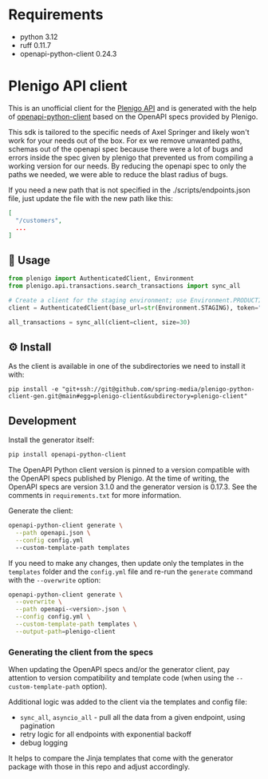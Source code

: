 # Requirements
- python 3.12
- ruff 0.11.7
- openapi-python-client 0.24.3

# Plenigo API client 

This is an unofficial client for the [Plenigo API](https://api.plenigo.com/) and is generated with the help of [openapi-python-client](https://github.com/openapi-generators/openapi-python-client) based on the OpenAPI specs provided by Plenigo.

This sdk is tailored to the specific needs of Axel Springer and likely won't work for your needs out of the box. For ex we remove unwanted paths, schemas out of the openapi spec because there were a lot of bugs and errors inside the spec given by plenigo that prevented us from compiling a working version for our needs. By reducing the openapi spec to only the paths we needed, we were able to reduce the blast radius of bugs.

If you need a new path that is not specified in the ./scripts/endpoints.json file, just update the file with the new path like this:
```json
[
  "/customers",
  ...
]
```

## :dart: Usage

```python
from plenigo import AuthenticatedClient, Environment
from plenigo.api.transactions.search_transactions import sync_all

# Create a client for the staging environment; use Environment.PRODUCTION for the live API
client = AuthenticatedClient(base_url=str(Environment.STAGING), token="YourAPIkey")

all_transactions = sync_all(client=client, size=30)
```

## :gear: Install

As the client is available in one of the subdirectories we need to install it with:

```
pip install -e "git+ssh://git@github.com/spring-media/plenigo-python-client-gen.git@main#egg=plenigo-client&subdirectory=plenigo-client"
```

## Development

Install the generator itself:

```sh
pip install openapi-python-client
```

The OpenAPI Python client version is pinned to a version compatible with the OpenAPI specs published by Plenigo. At the time of writing, the OpenAPI specs are version 3.1.0 and the generator version is 0.17.3. See the comments in `requirements.txt` for more information.

Generate the client:

```sh
openapi-python-client generate \
  --path openapi.json \
  --config config.yml
  --custom-template-path templates
```

If you need to make any changes, then update only the templates in the `templates` folder and the `config.yml` file and re-run the `generate` command with the `--overwrite` option:

```sh
openapi-python-client generate \
  --overwrite \
  --path openapi-<version>.json \
  --config config.yml \
  --custom-template-path templates \
  --output-path=plenigo-client
```

### Generating the client from the specs

When updating the OpenAPI specs and/or the generator client, pay attention to version compatibility and template code (when using the `--custom-template-path` option).

Additional logic was added to the client via the templates and config file:

* `sync_all`, `asyncio_all` - pull all the data from a given endpoint, using pagination
* retry logic for all endpoints with exponential backoff
* debug logging 

It helps to compare the Jinja templates that come with the generator package with those in this repo and adjust accordingly. 
